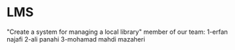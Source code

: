 # LMS
"Create a system for managing a local library"
member of our team:
1-erfan najafi
2-ali panahi
3-mohamad mahdi mazaheri
